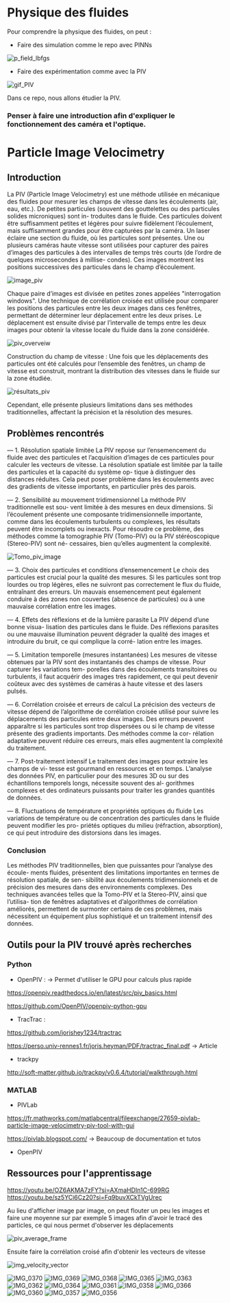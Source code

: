 # Physique des fluides
Pour comprendre la physique des fluides, on peut :
- Faire des simulation comme le repo avec PINNs

![p_field_lbfgs](https://github.com/user-attachments/assets/9672b411-99b1-4921-835b-f7dbf04671b9)

- Faire des expérimentation comme avec la PIV

![gif_PIV](https://github.com/user-attachments/assets/c487a1e5-c439-4746-ab53-3201ff085d66)

Dans ce repo, nous allons étudier la PIV.

### Penser à faire une introduction afin d'expliquer le fonctionnement des caméra et l'optique.

# Particle Image Velocimetry
## Introduction
La PIV (Particle Image Velocimetry) est une méthode utilisée en mécanique des fluides pour
mesurer les champs de vitesse dans les écoulements (air, eau, etc.).
De petites particules (souvent des gouttelettes ou des particules solides microniques) sont in-
troduites dans le fluide. Ces particules doivent être suffisamment petites et légères pour suivre
fidèlement l’écoulement, mais suffisamment grandes pour être capturées par la caméra.
Un laser éclaire une section du fluide, où les particules sont présentes.
Une ou plusieurs caméras haute vitesse sont utilisées pour capturer des paires d’images des
particules à des intervalles de temps très courts (de l’ordre de quelques microsecondes à millise-
condes). Ces images montrent les positions successives des particules dans le champ d’écoulement.

![image_piv](https://github.com/user-attachments/assets/72d5fa94-7ea2-4ef6-af46-3937ea04009a)

Chaque paire d’images est divisée en petites zones appelées "interrogation windows". Une
technique de corrélation croisée est utilisée pour comparer les positions des particules entre les
deux images dans ces fenêtres, permettant de déterminer leur déplacement entre les deux prises.
Le déplacement est ensuite divisé par l’intervalle de temps entre les deux images pour obtenir la
vitesse locale du fluide dans la zone considérée.

![piv_overveiw](https://github.com/user-attachments/assets/44e26f13-97a4-4e79-85af-1a4a6fb36ada)

Construction du champ de vitesse :
Une fois que les déplacements des particules ont été calculés pour l’ensemble des fenêtres, un
champ de vitesse est construit, montrant la distribution des vitesses dans le fluide sur la zone
étudiée.

![résultats_piv](https://github.com/user-attachments/assets/d7327d57-f98e-477a-b164-f469fdd515d5)

Cependant, elle présente plusieurs limitations dans ses méthodes traditionnelles, affectant la
précision et la résolution des mesures.

## Problèmes rencontrés
— 1. Résolution spatiale limitée La PIV repose sur l’ensemencement du fluide avec des
particules et l’acquisition d’images de ces particules pour calculer les vecteurs de vitesse.
La résolution spatiale est limitée par la taille des particules et la capacité du système op-
tique à distinguer des distances réduites. Cela peut poser problème dans les écoulements
avec des gradients de vitesse importants, en particulier près des parois.

— 2. Sensibilité au mouvement tridimensionnel La méthode PIV traditionnelle est sou-
vent limitée à des mesures en deux dimensions. Si l’écoulement présente une composante
tridimensionnelle importante, comme dans les écoulements turbulents ou complexes, les
résultats peuvent être incomplets ou inexacts. Pour résoudre ce problème, des méthodes
comme la tomographie PIV (Tomo-PIV) ou la PIV stéréoscopique (Stereo-PIV) sont né-
cessaires, bien qu’elles augmentent la complexité.

![Tomo_piv_image](https://github.com/user-attachments/assets/8dd30cb4-408b-446e-9518-ffc7fcc8cdf6)


— 3. Choix des particules et conditions d’ensemencement Le choix des particules
est crucial pour la qualité des mesures. Si les particules sont trop lourdes ou trop légères,
elles ne suivront pas correctement le flux du fluide, entraînant des erreurs. Un mauvais
ensemencement peut également conduire à des zones non couvertes (absence de particules)
ou à une mauvaise corrélation entre les images.

— 4. Effets des réflexions et de la lumière parasite La PIV dépend d’une bonne visua-
lisation des particules dans le fluide. Des réflexions parasites ou une mauvaise illumination
peuvent dégrader la qualité des images et introduire du bruit, ce qui complique la corré-
lation entre les images.

— 5. Limitation temporelle (mesures instantanées) Les mesures de vitesse obtenues
par la PIV sont des instantanés des champs de vitesse. Pour capturer les variations tem-
porelles dans des écoulements transitoires ou turbulents, il faut acquérir des images très
rapidement, ce qui peut devenir coûteux avec des systèmes de caméras à haute vitesse et
des lasers pulsés.


— 6. Corrélation croisée et erreurs de calcul La précision des vecteurs de vitesse dépend
de l’algorithme de corrélation croisée utilisé pour suivre les déplacements des particules
entre deux images. Des erreurs peuvent apparaître si les particules sont trop dispersées
ou si le champ de vitesse présente des gradients importants. Des méthodes comme la cor-
rélation adaptative peuvent réduire ces erreurs, mais elles augmentent la complexité du
traitement.

— 7. Post-traitement intensif Le traitement des images pour extraire les champs de vi-
tesse est gourmand en ressources et en temps. L’analyse des données PIV, en particulier
pour des mesures 3D ou sur des échantillons temporels longs, nécessite souvent des al-
gorithmes complexes et des ordinateurs puissants pour traiter les grandes quantités de
données.

— 8. Fluctuations de température et propriétés optiques du fluide Les variations
de température ou de concentration des particules dans le fluide peuvent modifier les pro-
priétés optiques du milieu (réfraction, absorption), ce qui peut introduire des distorsions
dans les images.

### Conclusion
Les méthodes PIV traditionnelles, bien que puissantes pour l’analyse des écoule-
ments fluides, présentent des limitations importantes en termes de résolution spatiale, de sen-
sibilité aux écoulements tridimensionnels et de précision des mesures dans des environnements
complexes. Des techniques avancées telles que la Tomo-PIV et la Stereo-PIV, ainsi que l’utilisa-
tion de fenêtres adaptatives et d’algorithmes de corrélation améliorés, permettent de surmonter
certains de ces problèmes, mais nécessitent un équipement plus sophistiqué et un traitement
intensif des données.

## Outils pour la PIV trouvé après recherches
### Python
- OpenPIV : -> Permet d'utiliser le GPU pour calculs plus rapide

https://openpiv.readthedocs.io/en/latest/src/piv_basics.html

https://github.com/OpenPIV/openpiv-python-gpu

- TracTrac :

https://github.com/jorishey1234/tractrac

https://perso.univ-rennes1.fr/joris.heyman/PDF/tractrac_final.pdf -> Article

- trackpy

http://soft-matter.github.io/trackpy/v0.6.4/tutorial/walkthrough.html

### MATLAB

- PIVLab

https://fr.mathworks.com/matlabcentral/fileexchange/27659-pivlab-particle-image-velocimetry-piv-tool-with-gui

https://pivlab.blogspot.com/ -> Beaucoup de documentation et tutos

- OpenPIV

## Ressources pour l'apprentissage
https://youtu.be/OZ6AKMA7zFY?si=AXmaHDIn1C-699RG
https://youtu.be/sz5YCi6Cz20?si=Fq9buvXCkTVgUrec

Au lieu d'afficher image par image, on peut flouter un peu les images et faire une moyenne sur par exemple 5 images afin d'avoir le tracé des particles, ce qui nous permet d'observer les déplacements

![piv_average_frame](https://github.com/user-attachments/assets/16aa8f2e-0415-450f-a9dc-3c435272fbb7)

Ensuite faire la corrélation croisé afin d'obtenir les vecteurs de vitesse

![img_velocity_vector](https://github.com/user-attachments/assets/4e4ac5c4-7e90-40bc-8d62-2ac4ed3a7167)


![IMG_0370](https://github.com/user-attachments/assets/f72595e2-c657-49b2-a9a1-a51bf5e6e7f2)
![IMG_0369](https://github.com/user-attachments/assets/f174935c-927b-49de-af1a-34f76f31dde4)
![IMG_0368](https://github.com/user-attachments/assets/ce4111d5-3e08-4215-826c-dff390a63878)
![IMG_0365](https://github.com/user-attachments/assets/3b2ffac6-8f35-4e76-ae9a-4c8540e2ca3b)
![IMG_0363](https://github.com/user-attachments/assets/6cd85a7b-65ae-41fb-a91b-0bda3a3fb180)
![IMG_0362](https://github.com/user-attachments/assets/9c5927d5-1ac4-46b4-ad0c-29462953476d)
![IMG_0364](https://github.com/user-attachments/assets/06b6f4fa-4bcd-4afa-b041-4a19f7e59316)
![IMG_0361](https://github.com/user-attachments/assets/eb54ae65-fe88-4be0-870e-2235dc1eed92)
![IMG_0358](https://github.com/user-attachments/assets/2a84fcec-85a1-4740-8671-420b4d97d3c1)
![IMG_0366](https://github.com/user-attachments/assets/503bfde9-d4e9-417c-a8e6-56436d09a931)
![IMG_0360](https://github.com/user-attachments/assets/85d04544-61ec-43f3-86b1-d5269e2a1a4d)
![IMG_0357](https://github.com/user-attachments/assets/658151eb-ef56-4768-9d16-611092c351e7)
![IMG_0356](https://github.com/user-attachments/assets/a212adbb-1489-44fc-88d0-4f611c2b8ece)







